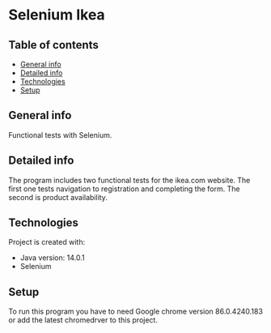 # Selenium Ikea

## Table of contents
* [General info](#general-info)
* [Detailed info](#detailed-info)
* [Technologies](#technologies)
* [Setup](#setup)

## General info
Functional tests with Selenium.

## Detailed info
The program includes two functional tests for the ikea.com website. The first one tests navigation to registration and completing the form. The second is product availability.

## Technologies
Project is created with:
* Java version: 14.0.1
* Selenium

## Setup
To run this program you have to need Google chrome version 86.0.4240.183 or add the latest chromedrver to this project.
